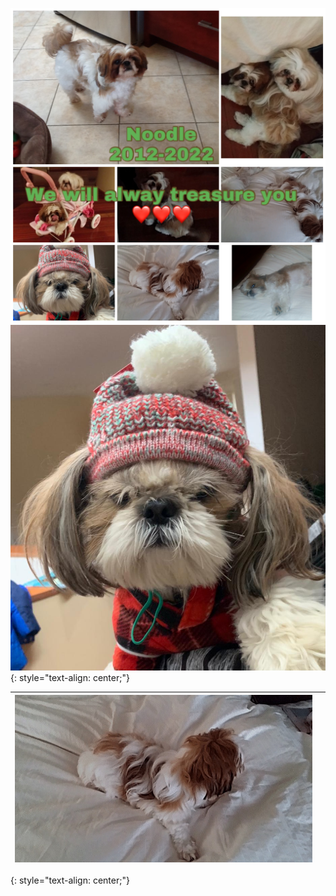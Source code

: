 ![](/18B5BC19-E065-4648-ABE6-C3937AB2AB15.jpeg)  
![](/DB311445-E081-4B56-AA50-49B2F3100EF4.jpeg)  
{: style="text-align: center;"}

![](/CE222BF3-3845-4DB7-A869-D240708DCF03.jpeg) | ![]()  
-- | --
{: style="text-align: center;"}
